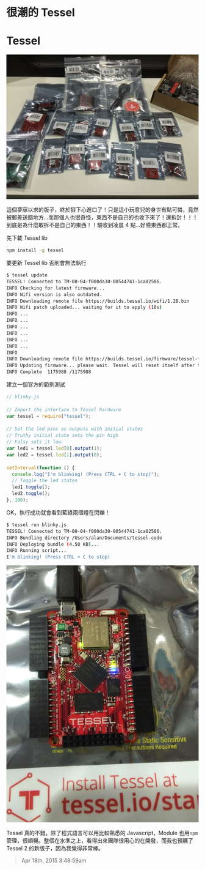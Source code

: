 # 很潮的 Tessel

# Tessel

![Tessel](/assets/tessel/hen_chao_de_tessel/IMG_2305.JPG)

這個夢寐以求的版子，終於狠下心進口了！只是這小玩意兒的身世有點可憐，竟然被郵差送錯地方...而那個人也很奇怪，東西不是自己的也收下來了！還拆封！！！到底是為什麼敢拆不是自己的東西！！驗收到凌晨 4 點...好險東西都正常。

先下載 Tessel lib

```bash
npm install -g tessel
```

要更新 Tessel lib 否則會無法執行

```bash
$ tessel update
TESSEL! Connected to TM-00-04-f000da30-00544741-1ca82586.
INFO Checking for latest firmware...
INFO Wifi version is also outdated.
INFO Downloading remote file https://builds.tessel.io/wifi/1.28.bin
INFO Wifi patch uploaded... waiting for it to apply (10s)
INFO ...
INFO ...
INFO ...
INFO ...
INFO ...
INFO ...
INFO
INFO Downloading remote file https://builds.tessel.io/firmware/tessel-firmware-current.bin
INFO Updating firmware... please wait. Tessel will reset itself after the update
INFO Complete  1175988 /1175988
```

建立一個官方的範例測試

```js
// blinky.js

// Import the interface to Tessel hardware
var tessel = require("tessel");

// Set the led pins as outputs with initial states
// Truthy initial state sets the pin high
// Falsy sets it low.
var led1 = tessel.led[0].output(1);
var led2 = tessel.led[1].output(0);

setInterval(function () {
  console.log("I'm blinking! (Press CTRL + C to stop)");
  // Toggle the led states
  led1.toggle();
  led2.toggle();
}, 100);
```

OK，執行成功就會看到藍綠兩個燈在閃爍！

```bash
$ tessel run blinky.js
TESSEL! Connected to TM-00-04-f000da30-00544741-1ca82586.
INFO Bundling directory /Users/alan/Documents/tessel-code
INFO Deploying bundle (4.50 KB)...
INFO Running script...
I'm blinking! (Press CTRL + C to stop)
```

![example](/assets/tessel/hen_chao_de_tessel/IMG_2308.JPG)

Tessel 真的不錯，除了程式語言可以用比較熟悉的 Javascript，Module 也用`npm`管理，很順暢。整個在水準之上，看得出來團隊很用心的在開發，而我也預購了 Tessel 2 的新版子，因為我覺得非常棒。

> Apr 18th, 2015 3:49:59am
